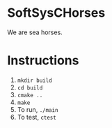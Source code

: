 # SoftSysCHorses
We are sea horses.

# Instructions

1. `mkdir build`
2. `cd build`
3. `cmake ..`
4. `make`
5. To run, `./main`
6. To test, `ctest`

